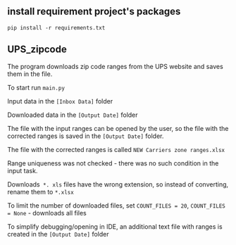 ## install requirement project's packages

```commandline
pip install -r requirements.txt
```

## UPS_zipcode



The program downloads zip code ranges from the UPS website and saves them in the file.
    

То start run `main.py`

Input data in the `[Inbox Data]` folder

Downloaded data in the `[Output Date]` folder

The file with the input ranges can be opened by the user, so the file with the corrected ranges is saved in the `[Output Date]` folder.

The file with the corrected ranges is called `NEW Carriers zone ranges.xlsx`


Range uniqueness was not checked - there was no such condition in the input task.

Downloads` *. xls` files have the wrong extension, so instead of converting, rename them to `*.xlsx`


To limit the number of downloaded files, set `COUNT_FILES = 20`, 
`COUNT_FILES = None` - downloads all files

To simplify debugging/opening in IDE, an additional text file with ranges is created in the `[Output Date]` folder
